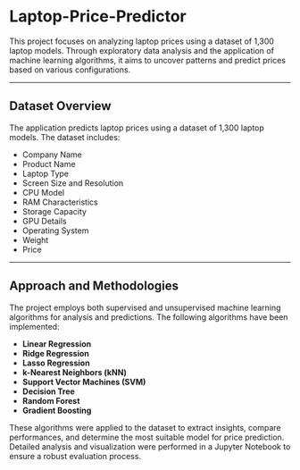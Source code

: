 # **Laptop-Price-Predictor**

This project focuses on analyzing laptop prices using a dataset of 1,300 laptop models. Through exploratory data analysis and the application of machine learning algorithms, it aims to uncover patterns and predict prices based on various configurations.

---

## **Dataset Overview**
The application predicts laptop prices using a dataset of 1,300 laptop models. The dataset includes:

- Company Name  
- Product Name  
- Laptop Type  
- Screen Size and Resolution  
- CPU Model  
- RAM Characteristics  
- Storage Capacity  
- GPU Details  
- Operating System  
- Weight  
- Price  

---

## **Approach and Methodologies**
The project employs both supervised and unsupervised machine learning algorithms for analysis and predictions. The following algorithms have been implemented:

- **Linear Regression**
- **Ridge Regression**
- **Lasso Regression**
- **k-Nearest Neighbors (kNN)**
- **Support Vector Machines (SVM)**
- **Decision Tree**
- **Random Forest**
- **Gradient Boosting**

These algorithms were applied to the dataset to extract insights, compare performances, and determine the most suitable model for price prediction. Detailed analysis and visualization were performed in a Jupyter Notebook to ensure a robust evaluation process.

